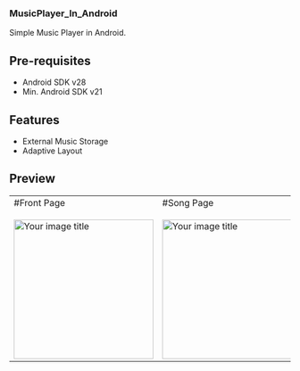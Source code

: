 ### MusicPlayer_In_Android

Simple Music Player in Android.

Pre-requisites
--------------

- Android SDK v28
- Min. Android SDK v21

Features
---------------
- External Music Storage
- Adaptive Layout

Preview
---------------
<table>
  <tr>
    <td width="500px">
      #Front Page
      <br><br>
      <img src="https://user-images.githubusercontent.com/38128234/56104019-669cff00-5f53-11e9-9d45-a51e1ab1fb8a.jpeg" alt="Your image      title" width="250"/>
    </td>
    <td width="500px">
      #Song Page
      <br><br>
      <img src="https://user-images.githubusercontent.com/38128234/56104095-e2974700-5f53-11e9-99a4-bc1dc36d3b22.jpeg" alt="Your image title" width="250"/>
    </td>
  </tr>
  </table>
